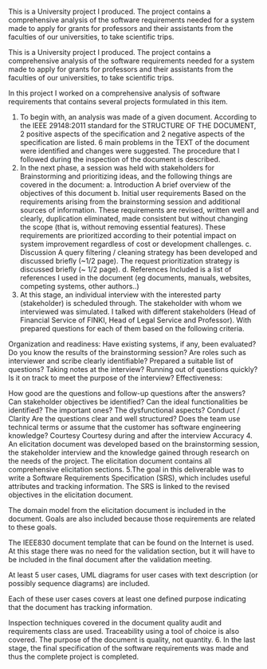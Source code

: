 This is a University project I produced. The project contains a comprehensive analysis of the software requirements needed for a system made to apply for grants for professors and their assistants from the faculties of our universities, to take scientific trips.

This is a University project I produced. The project contains a comprehensive analysis of the software requirements needed for a system made to apply for grants for professors and their assistants from the faculties of our universities, to take scientific trips.

In this project I worked on a comprehensive analysis of software requirements that contains several projects formulated in this item.
1. To begin with, an analysis was made of a given document. According to the IEEE 29148:2011 standard for the STRUCTURE OF THE DOCUMENT, 2 positive aspects of the specification and 2 negative aspects of the specification are listed.
6 main problems in the TEXT of the document were identified and changes were suggested.
The procedure that I followed during the inspection of the document is described.
2. In the next phase, a session was held with stakeholders for Brainstorming and prioritizing ideas, and the following things are covered in the document:
a. Introduction
A brief overview of the objectives of this document
b. Initial user requirements
Based on the requirements arising from the brainstorming session and additional sources of information. These requirements are revised, written well and clearly, duplication eliminated, made consistent but without changing the scope (that is, without removing essential features).
These requirements are prioritized according to their potential impact on system improvement regardless of cost or development challenges.
c. Discussion
A query filtering / cleaning strategy has been developed and discussed briefly (~1/2 page).
The request prioritization strategy is discussed briefly (~ 1/2 page).
d. References
Included is a list of references I used in the document (eg documents, manuals, websites, competing systems, other authors..)
3. At this stage, an individual interview with the interested party (stakeholder) is scheduled through. The stakeholder with whom we interviewed was simulated.
I talked with different stakeholders (Head of Financial Service of FINKI, Head of Legal Service and Professor). With prepared questions for each of them based on the following criteria.

Organization and readiness:
Have existing systems, if any, been evaluated?
Do you know the results of the brainstorming session?
Are roles such as interviewer and scribe clearly identifiable?
Prepared a suitable list of questions?
Taking notes at the interview?
Running out of questions quickly?
Is it on track to meet the purpose of the interview?
Effectiveness:

How good are the questions and follow-up questions after the answers?
Can stakeholder objectives be identified?
Can the ideal functionalities be identified? The important ones? The dysfunctional aspects?
Conduct / Clarity
Are the questions clear and well structured?
Does the team use technical terms or assume that the customer has software engineering knowledge?
Courtesy
Courtesy during and after the interview
Accuracy
4. An elicitation document was developed based on the brainstorming session, the stakeholder interview and the knowledge gained through research on the needs of the project. The elicitation document contains all comprehensive elicitation sections.
5.The goal in this deliverable was to write a Software Requirements Specification (SRS), which includes useful attributes and tracking information. The SRS is linked to the revised objectives in the elicitation document.

The domain model from the elicitation document is included in the document. Goals are also included because those requirements are related to these goals.

The IEEE830 document template that can be found on the Internet is used. At this stage there was no need for the validation section, but it will have to be included in the final document after the validation meeting.

At least 5 user cases,  UML diagrams for user cases with text description (or possibly sequence diagrams) are included.

Each of these user cases covers at least one defined purpose indicating that the document has tracking information.

Inspection techniques covered in the document quality audit and requirements class are used. Traceability using a tool of choice is also covered.
The purpose of the document is quality, not quantity.
6. In the last stage, the final specification of the software requirements was made and thus the complete project is completed.


